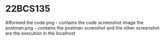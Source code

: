 # 22BCS135
Afformed
the code.png - contains the code screenshot image 
the postman.png - contains the postman screnshot 
and the other screenshot are the execution in the localhost
